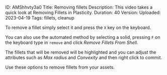 ID: AMShhvty3a0
Title: Removing fillets
Description: This video takes a quick look at Removing Fillets in Plasticity.
Duration: 40
Version: 
Uploaded: 2023-04-19
Tags: fillets, cleanup

To remove a fillet simply select it and press the `X` key on the keyboard.

You can also use the automated method by selecting a solid, pressing `F` on the keyboard
type in `remove` and click *Remove Fillets From Shell*.

The fillets that will be removed will be highlighted and you can adjust the attributes such as *Max radius* and *Convexity* and then right click to commit.

Use these options to remove fillets from your assets.
